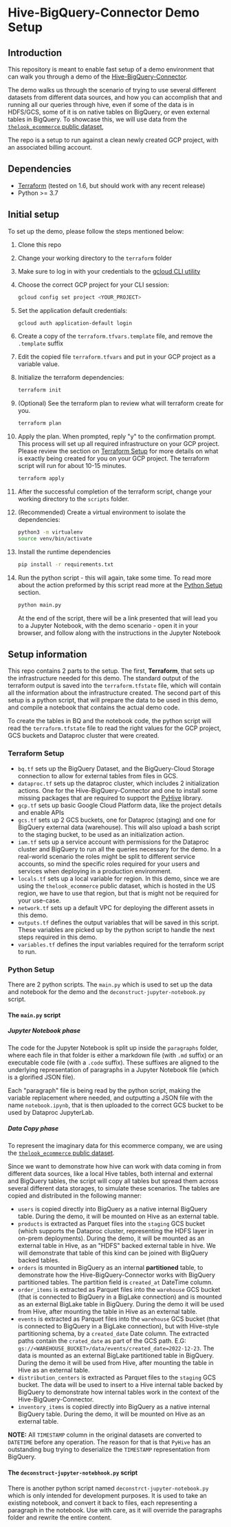 # Hive-BigQuery-Connector Demo Setup

## Introduction

This repository is meant to enable fast setup of a demo environment that can walk you through a demo of the
[Hive-BigQuery-Connector](https://github.com/GoogleCloudDataproc/hive-bigquery-connector).

The demo walks us through the scenario of trying to use several different datasets from different data sources, and how
you can accomplish that and running all our queries through hive, even if some of the data is in HDFS/GCS, some of it is
on native tables on BigQuery, or even external tables in BigQuery.
To showcase this, we will use data from
the [`thelook_ecommerce` public dataset](https://console.cloud.google.com/bigquery(cameo:product/bigquery-public-data/thelook-ecommerce)),

The repo is a setup to run against a clean newly created GCP project, with an associated billing account.

## Dependencies

- [Terraform](https://developer.hashicorp.com/terraform/tutorials/aws-get-started/install-cli) (tested on 1.6, but should work with any recent release)
- Python >= 3.7

## Initial setup

To set up the demo, please follow the steps mentioned below:

1. Clone this repo
2. Change your working directory to the `terraform` folder
3. Make sure to log in with your credentials to the [gcloud CLI utility](https://cloud.google.com/sdk/docs/install-sdk#initializing_the)
4. Choose the correct GCP project for your CLI session:

    ```bash
   gcloud config set project <YOUR_PROJECT>
   ```

5. Set the application default credentials:

   ```bash
   gcloud auth application-default login
   ```

6. Create a copy of the `terraform.tfvars.template` file, and remove the `.template` suffix
7. Edit the copied file `terraform.tfvars` and put in your GCP project as a variable value.
8. Initialize the terraform dependencies:

    ```bash
    terraform init
    ```

9. (Optional) See the terraform plan to review what will terraform create for you.

    ```bash
   terraform plan
    ```

10. Apply the plan. When prompted, reply "y" to the confirmation prompt. This process will set up all
    required infrastructure on your GCP project. Please review the section on [Terraform Setup](#terraform-setup) for
    more details on what is
    exactly being created for you on your GCP project. The terraform script will run for about 10-15 minutes.

    ```bash
    terraform apply
    ```

11. After the successful completion of the terraform script, change your working directory to the `scripts` folder.
12. (Recommended) Create a virtual environment to isolate the dependencies:

    ```bash
    python3 -m virtualenv
    source venv/bin/activate
    ```

13. Install the runtime dependencies

    ```bash
    pip install -r requirements.txt
    ```

14. Run the python script - this will again, take some time. To read more about the action preformed by this script read
    more at the [Python Setup](#python-setup) section.

    ```bash
    python main.py
    ```

    At the end of the script, there will be a link presented that will lead you to a Jupyter Notebook, with the demo
    scenario - open it in your browser, and follow along with the instructions in the Jupyter Notebook

## Setup information

This repo contains 2 parts to the setup. The first, __Terraform__, that sets up the infrastructure needed for this demo.
The standard output of the terraform output is saved into the `terraform.tfstate` file, which will contain all the
information about the infrastructure created.
The second part of this setup is a python script, that will prepare the data to be used in this demo, and compile a
notebook that contains the actual demo code.

To create the tables in BQ and the notebook code, the python script will read the `terraform.tfstate` file to read the
right values for the GCP project, GCS buckets and Dataproc cluster that were created.

### Terraform Setup

- `bq.tf` sets up the BigQuery Dataset, and the BigQuery-Cloud Storage connection to allow for external tables from
  files in GCS.
- `dataproc.tf` sets up the dataproc cluster, which includes 2 initialization actions. One for the
  Hive-BigQuery-Connector and one to install some missing packages that are required to support
  the [PyHive](https://pypi.org/project/PyHive/) library.
- `gcp.tf` sets up basic Google Cloud Platform data, like the project details and enable APIs
- `gcs.tf` sets up 2 GCS buckets, one for Dataproc (staging) and one for BigQuery external data (warehouse). This will
  also upload a bash script to the staging bucket, to be used as an initialization action.
- `iam.tf` sets up a service account with permissions for the Dataproc cluster and BigQuery to run all the queries
  necessary for the demo. In a real-world scenario the roles might be split to different service accounts, so mind
  the specific roles required for your users and services when deploying in a production environment.
- `locals.tf` sets up a local variable for region. In this demo, since we are using the `thelook_ecommerce` public
  dataset, which is hosted in the US region, we have to use that region, but that is might not be required for your
  use-case.
- `network.tf` sets up a default VPC for deploying the different assets in this demo.
- `outputs.tf` defines the output variables that will be saved in this script. These variables are picked up by the
  python script to handle the next steps required in this demo.
- `variables.tf` defines the input variables required for the terraform script to run.

### Python Setup

There are 2 python scripts. The `main.py` which is used to set up the data and notebook for the demo and
the `deconstruct-jupyter-notebook.py` script.

#### The `main.py` script

##### Jupyter Notebook phase

The code for the Jupyter Notebook is split up inside the `paragraphs` folder, where each file in that folder is
either a markdown file (with `.md` suffix) or an executable code file (with a `.code` suffix). These suffixes are
aligned to the underlying representation of paragraphs in a Jupyter Notebook file (which is a glorified JSON file).

Each "paragraph" file is being read by the python script, making the variable replacement where needed, and outputting
a JSON file with the name `notebook.ipynb`, that is then uploaded to the correct GCS bucket to be used by Dataproc
JupyterLab.

##### Data Copy phase

To represent the imaginary data for this ecommerce company, we are using
the [`thelook_ecommerce` public dataset](https://console.cloud.google.com/bigquery(cameo:product/bigquery-public-data/thelook-ecommerce)).

Since we want to demonstrate how hive can work with data coming in from different data sources, like a local Hive
tables, both internal and external and BigQuery tables, the script will copy all tables but spread them across several
different data storages, to simulate these scenarios.
The tables are copied and distributed in the following manner:

- `users` is copied directly into BigQuery as a native internal BigQuery table. During the demo, it will be mounted on
  Hive as an external table.
- `products` is extracted as Parquet files into the `staging` GCS bucket (which supports the Dataproc cluster,
  representing the HDFS layer in on-prem deployments). During the demo, it will be mounted as an external table in Hive,
  as an "HDFS" backed external table in hive. We will demonstrate that table of this kind can be joined with BigQuery
  backed tables.
- `orders` is mounted in BigQuery as an internal __partitioned__ table, to demonstrate how the Hive-BigQuery-Connector
  works with BigQuery partitioned tables. The partition field is `created_at` DateTime column.
- `order_items` is extracted as Parquet files into the `warehouse` GCS bucket (that is connected to BigQuery in a
  BigLake connection) and is mounted as an external BigLake table in BigQuery. During the demo it will be used from
  Hive, after mounting the table in Hive as an external table.
- `events` is extracted as Parquet files into the `warehouse` GCS bucket  (that is connected to BigQuery in a BigLake
  connection), but with Hive-style partitioning schema, by a `created_date` Date column. The extracted paths contain
  the `crated_date` as part of the GCS path. E.G: `gs://<WAREHOUSE_BUCKET>/data/events/created_date=2022-12-23`. The
  data is mounted as an external BigLake partitioned table in BigQuery. During the demo it will be used from Hive, after
  mounting the table in Hive as an external table.
- `distribution_centers` is extracted as Parquet files to the `staging` GCS bucket. The data will be used to insert to a
  Hive internal table backed by BigQuery to demonstrate how internal tables work in the context of the
  Hive-BigQuery-Connector.
- `inventory_items` is copied directly into BigQuery as a native internal BigQuery table. During the demo, it will be
  mounted on Hive as an external table.

__NOTE:__ All `TIMESTAMP` column in the original datasets are converted to `DATETIME` before any operation. The reason
for that is that `PyHive` has an outstanding bug trying to deserialize the `TIMESTAMP` representation from BigQuery.

#### The `deconstruct-jupyter-notebhook.py` script

There is another python script named `deconstrct-jupyter-notebook.py` which is only intended for development purposes.
It is used to take an existing notebook, and convert it back to files, each representing a paragraph in the notebook.
Use with care, as it will override the paragraphs folder and rewrite the entire content.
